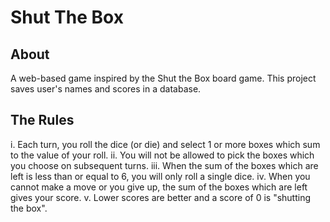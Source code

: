 # Shut The Box

## About

A web-based game inspired by the Shut the Box board game. This project saves user's names and scores in a database.

## The Rules

i. Each turn, you roll the dice (or die) and select 1 or more boxes which sum to the value of your roll.
ii. You will not be allowed to pick the boxes which you choose on subsequent turns.
iii. When the sum of the boxes which are left is less than or equal to 6, you will only roll a single dice.
iv. When you cannot make a move or you give up, the sum of the boxes which are left gives your score.
v. Lower scores are better and a score of 0 is "shutting the box".
